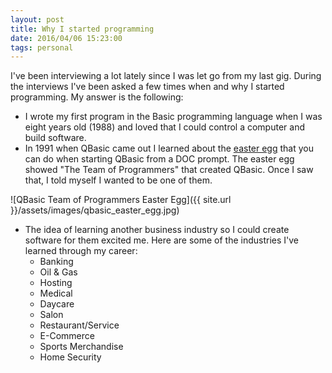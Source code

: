 ```yaml
---
layout: post
title: Why I started programming
date: 2016/04/06 15:23:00
tags: personal
---
```


I've been interviewing a lot lately since I was let go from my last gig.  During the interviews I've been asked a few times when and why I started programming.  My answer is the following:

- I wrote my first program in the Basic programming language when I was eight years old (1988) and loved that I could control a computer and build software.
- In 1991 when QBasic came out I learned about the [easter egg][1] that you can do when starting QBasic from a DOC prompt.  The easter egg showed "The Team of Programmers" that created QBasic.  Once I saw that, I told myself I wanted to be one of them.

![QBasic Team of Programmers Easter Egg]({{ site.url }}/assets/images/qbasic_easter_egg.jpg)

- The idea of learning another business industry so I could create software for them excited me.  Here are some of the industries I've learned through my career:
  - Banking
  - Oil &amp; Gas
  - Hosting
  - Medical
  - Daycare
  - Salon
  - Restaurant/Service
  - E-Commerce
  - Sports Merchandise
  - Home Security

[1]: https://en.wikipedia.org/wiki/QBasic#Easter_egg
